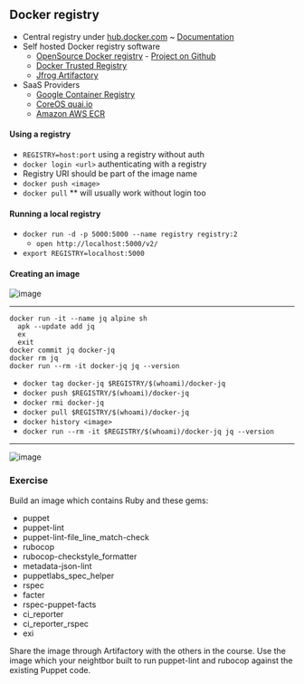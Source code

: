 ## Docker registry

 * Central registry under [hub.docker.com](hub.docker.com) ~ [Documentation](https://docs.docker.com/docker-hub/)
 * Self hosted Docker registry software
   * [OpenSource Docker registry](https://docs.docker.com/registry/) - [Project on Github](https://github.com/docker/distribution)
   * [Docker Trusted Registry](https://docs.docker.com/docker-trusted-registry/)
   * [Jfrog Artifactory](https://www.jfrog.com/confluence/display/RTF/Docker+Registry)
* SaaS Providers
   * [Google Container Registry](https://cloud.google.com/container-registry/)
   * [CoreOS quai.io](https://quay.io/)
   * [Amazon AWS ECR](https://aws.amazon.com/de/ecr/)

#### Using a registry
 * `REGISTRY=host:port` using a registry without auth
 * `docker login <url>` authenticating with a registry
 * Registry URI should be part of the image name
 * `docker push <image>`
 * `docker pull` ** will usually work without login too

#### Running a local registry
 * `docker run -d -p 5000:5000 --name registry registry:2`
   * `open http://localhost:5000/v2/`
* `export REGISTRY=localhost:5000`

#### Creating an image

![image](https://www.docker.com/sites/default/files/WhatIsDocker_1_kernal-2_1.png)

---
    docker run -it --name jq alpine sh
      apk --update add jq
      ex
      exit
    docker commit jq docker-jq
    docker rm jq
    docker run --rm -it docker-jq jq --version

  * `docker tag docker-jq $REGISTRY/$(whoami)/docker-jq`
  * `docker push $REGISTRY/$(whoami)/docker-jq`
  * `docker rmi docker-jq`
  * `docker pull $REGISTRY/$(whoami)/docker-jq`
  * `docker history <image>`
  * `docker run --rm -it $REGISTRY/$(whoami)/docker-jq jq --version`

 ---

![image](https://docs.docker.com/engine/getstarted/tutimg/tagger.png)

### Exercise

Build an image which contains Ruby and these gems:

 * puppet
 * puppet-lint
 * puppet-lint-file_line_match-check
 * rubocop
 * rubocop-checkstyle_formatter
 * metadata-json-lint
 * puppetlabs_spec_helper
 * rspec
 * facter
 * rspec-puppet-facts
 * ci_reporter
 * ci_reporter_rspec
 * exi

Share the image through Artifactory with the others in the course. Use the image which your neightbor built to run puppet-lint and rubocop against the existing Puppet code.
